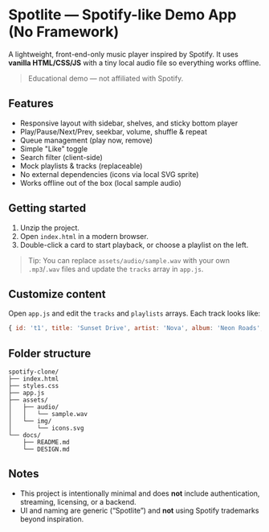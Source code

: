 # Spotlite — Spotify-like Demo App (No Framework)
A lightweight, front-end-only music player inspired by Spotify. It uses **vanilla HTML/CSS/JS** with a tiny local audio file so everything works offline.

> Educational demo — not affiliated with Spotify.

## Features
- Responsive layout with sidebar, shelves, and sticky bottom player
- Play/Pause/Next/Prev, seekbar, volume, shuffle & repeat
- Queue management (play now, remove)
- Simple "Like" toggle
- Search filter (client-side)
- Mock playlists & tracks (replaceable)
- No external dependencies (icons via local SVG sprite)
- Works offline out of the box (local sample audio)

## Getting started
1. Unzip the project.
2. Open `index.html` in a modern browser.
3. Double-click a card to start playback, or choose a playlist on the left.

> Tip: You can replace `assets/audio/sample.wav` with your own `.mp3`/`.wav` files and update the `tracks` array in `app.js`.

## Customize content
Open `app.js` and edit the `tracks` and `playlists` arrays. Each track looks like:
```js
{ id: 't1', title: 'Sunset Drive', artist: 'Nova', album: 'Neon Roads', src: 'assets/audio/your-file.mp3', liked: false }
```

## Folder structure
```
spotify-clone/
├── index.html
├── styles.css
├── app.js
├── assets/
│   ├── audio/
│   │   └── sample.wav
│   └── img/
│       └── icons.svg
└── docs/
    ├── README.md
    └── DESIGN.md
```

## Notes
- This project is intentionally minimal and does **not** include authentication, streaming, licensing, or a backend.
- UI and naming are generic (“Spotlite”) and **not** using Spotify trademarks beyond inspiration.
